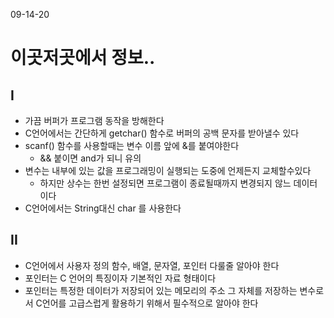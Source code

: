 09-14-20

# 이곳저곳에서 정보.. 

## I
* 가끔 버퍼가 프로그램 동작을 방해한다
* C언어에서는 간단하게 getchar() 함수로 버퍼의 공백 문자를 받아낼수 있다
* scanf() 함수를 사용할때는 변수 이름 앞에 &를 붙여야한다
    * && 붙이면 and가 되니 유의
* 변수는 내부에 있는 값을 프로그래밍이 실행되는 도중에 언제든지 교체할수있다
    * 하지만 상수는 한번 설정되면 프로그램이 종료될때까지 변경되지 않느 데이터이다 
* C언어에서는 String대신 char 를 사용한다  

## II
* C언어에서 사용자 정의 함수, 배열, 문자열, 포인터 다룰줄 알아야 한다
* 포인터는 C 언어의 특징이자 기본적인 자료 형태이다 
* 포인터는 특정한 데이터가 저장되어 있는 메모리의 주소 그 자체를 저장하는 변수로서 C언어를 고급스럽게 활용하기 위해서 필수적으로 알아야 한다        
